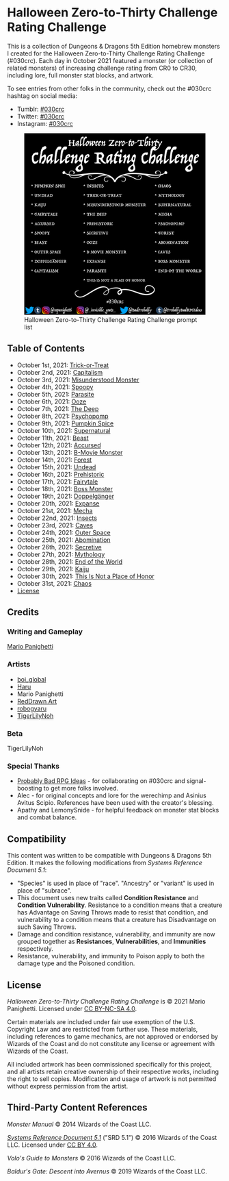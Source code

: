 # Halloween Zero-to-Thirty Challenge Rating Challenge

This is a collection of Dungeons & Dragons 5th Edition homebrew monsters I created for the Halloween Zero-to-Thirty Challenge Rating Challenge (#030crc). Each day in October 2021 featured a monster (or collection of related monsters) of increasing challenge rating from CR0 to CR30, including lore, full monster stat blocks, and artwork.

To see entries from other folks in the community, check out the #030crc hashtag on social media:

- Tumblr: [#030crc](https://www.tumblr.com/tagged/030crc)
- Twitter: [#030crc](https://twitter.com/search?q=%23030crc)
- Instagram: [#030crc](https://www.instagram.com/explore/tags/030crc/)

<figure>
  <img src="artwork/030crc-2021-prompt-list.png" alt="The Halloween Zero-to-Thirty Challenge Rating Challenge 2021 prompt list, featuring a black background and white text listing all 31 prompts (Pumpkin Spice, Undead, Kaiju, Fairytale, Accursed, Spoopy, Beast, Outer Space, Doppelgänger, Capitalism, Insects, Trick-or-Treat, Misunderstood Monster, The Deep, Prehistoric, Secretive, Ooze, B-Movie Monster, Expanse, Parasite, This is Not a Place of Honor, Chaos, Mythology, Supernatural, Mecha, Psychopomp, Forest, Abomination, Caves, Boss Monster, and End of the World), the #030crc hashtag, and social media accounts for the organizers: @mpanighetti on Twitter, Tumblr, and Instagram; @_invisible_goats_ on Instagram; @BadProbably on Twitter; and @ProbablyBadRPGIdeas on Tumblr." />
  <figcaption>Halloween Zero-to-Thirty Challenge Rating Challenge prompt list</figcaption>
</figure>

## Table of Contents

- October 1st, 2021: [Trick-or-Treat](2021-10-01-trick-or-treat.md)
- October 2nd, 2021: [Capitalism](2021-10-02-capitalism.md)
- October 3rd, 2021: [Misunderstood Monster](2021-10-03-misunderstood-monster.md)
- October 4th, 2021: [Spoopy](2021-10-04-spoopy.md)
- October 5th, 2021: [Parasite](2021-10-05-parasite.md)
- October 6th, 2021: [Ooze](2021-10-06-ooze.md)
- October 7th, 2021: [The Deep](2021-10-07-the-deep.md)
- October 8th, 2021: [Psychopomp](2021-10-08-psychopomp.md)
- October 9th, 2021: [Pumpkin Spice](2021-10-09-pumpkin-spice.md)
- October 10th, 2021: [Supernatural](2021-10-10-supernatural.md)
- October 11th, 2021: [Beast](2021-10-11-beast.md)
- October 12th, 2021: [Accursed](2021-10-12-accursed.md)
- October 13th, 2021: [B-Movie Monster](2021-10-13-b-movie-monster.md)
- October 14th, 2021: [Forest](2021-10-14-forest.md)
- October 15th, 2021: [Undead](2021-10-15-undead.md)
- October 16th, 2021: [Prehistoric](2021-10-16-prehistoric.md)
- October 17th, 2021: [Fairytale](2021-10-17-fairytale.md)
- October 18th, 2021: [Boss Monster](2021-10-18-boss-monster.md)
- October 19th, 2021: [Doppelgänger](2021-10-19-doppelganger.md)
- October 20th, 2021: [Expanse](2021-10-20-expanse.md)
- October 21st, 2021: [Mecha](2021-10-21-mecha.md)
- October 22nd, 2021: [Insects](2021-10-22-insects.md)
- October 23rd, 2021: [Caves](2021-10-23-caves.md)
- October 24th, 2021: [Outer Space](2021-10-24-outer-space.md)
- October 25th, 2021: [Abomination](2021-10-25-abomination.md)
- October 26th, 2021: [Secretive](2021-10-26-secretive.md)
- October 27th, 2021: [Mythology](2021-10-27-mythology.md)
- October 28th, 2021: [End of the World](2021-10-28-end-of-the-world.md)
- October 29th, 2021: [Kaiju](2021-10-29-kaiju.md)
- October 30th, 2021: [This Is Not a Place of Honor](2021-10-30-this-is-not-a-place-of-honor.md)
- October 31st, 2021: [Chaos](2021-10-31-chaos.md)
- [License](LICENSE.md)

## Credits

### Writing and Gameplay

[Mario Panighetti](https://mario.panighetti.net)

### Artists

- [boi_global](https://twitter.com/boi_global)
- [Haru](https://twitter.com/200dollarHaru)
- Mario Panighetti
- [RedDrawn Art](https://linktr.ee/RedDrawnArt)
- [robogyaru](https://twitter.com/robogyaru)
- [TigerLilyNoh](https://tigerlilynoh.tumblr.com)

### Beta

TigerLilyNoh

### Special Thanks

- [Probably Bad RPG Ideas](https://probablybadrpgideas.tumblr.com) - for collaborating on #030crc and signal-boosting to get more folks involved.
- Alec - for original concepts and lore for the werechimp and Asinius Avitus Scipio. References have been used with the creator's blessing.
- Apathy and LemonySnide - for helpful feedback on monster stat blocks and combat balance.

## Compatibility

This content was written to be compatible with Dungeons & Dragons 5th Edition. It makes the following modifications from _Systems Reference Document 5.1_:

- "Species" is used in place of "race". "Ancestry" or "variant" is used in place of "subrace".
- This document uses new traits called **Condition Resistance** and **Condition Vulnerability**. Resistance to a condition means that a creature has Advantage on Saving Throws made to resist that condition, and vulnerability to a condition means that a creature has Disadvantage on such Saving Throws.
- Damage and condition resistance, vulnerability, and immunity are now grouped together as **Resistances**, **Vulnerabilities**, and **Immunities** respectively.
- Resistance, vulnerability, and immunity to Poison apply to both the damage type and the Poisoned condition.

## License

_Halloween Zero-to-Thirty Challenge Rating Challenge_ is © 2021 Mario Panighetti. Licensed under [CC BY-NC-SA 4.0](https://creativecommons.org/licenses/by-nc-sa/4.0/legalcode).

Certain materials are included under fair use exemption of the U.S. Copyright Law and are restricted from further use. These materials, including references to game mechanics, are not approved or endorsed by Wizards of the Coast and do not constitute any license or agreement with Wizards of the Coast.

All included artwork has been commissioned specifically for this project, and all artists retain creative ownership of their respective works, including the right to sell copies. Modification and usage of artwork is not permitted without express permission from the artist.

## Third-Party Content References

_Monster Manual_ © 2014 Wizards of the Coast LLC.

_[Systems Reference Document 5.1](https://dnd.wizards.com/resources/systems-reference-document)_ ("SRD 5.1") © 2016 Wizards of the Coast LLC. Licensed under [CC BY 4.0](https://creativecommons.org/licenses/by/4.0/legalcode).

_Volo's Guide to Monsters_ © 2016 Wizards of the Coast LLC.

_Baldur's Gate: Descent into Avernus_ © 2019 Wizards of the Coast LLC.
